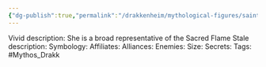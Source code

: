 ```yaml
---
{"dg-publish":true,"permalink":"/drakkenheim/mythological-figures/saint-tarna/"}
---
```


Vivid description: She is a broad representative of the Sacred Flame
Stale description: 
Symbology: 
Affiliates: 
Alliances: 
Enemies: 
Size: 
Secrets: 
Tags: #Mythos_Drakk 